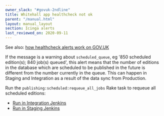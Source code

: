 ```yaml
---
owner_slack: "#govuk-2ndline"
title: Whitehall app healthcheck not ok
parent: "/manual.html"
layout: manual_layout
section: Icinga alerts
last_reviewed_on: 2020-09-11
---
```


See also: [how healthcheck alerts work on GOV.UK](app-healthcheck-not-ok.html)

If the message is a warning about `scheduled_queue`, eg '850 scheduled
edition(s); 840 job(s) queued', this alert means that the number of
editions in the database which are scheduled to be published in the
future is different from the number currently in the queue. This can
happen in Staging and Integration as a result of the data sync from
Production.

Run the `publishing:scheduled:requeue_all_jobs` Rake task to requeue all
scheduled editions:

- [Run in Integration Jenkins](https://deploy.integration.publishing.service.gov.uk//job/run-rake-task/parambuild/?TARGET_APPLICATION=whitehall&MACHINE_CLASS=whitehall_backend&RAKE_TASK=publishing:scheduled:requeue_all_jobs)
- [Run in Staging Jenkins](https://deploy.blue.staging.govuk.digital/job/run-rake-task/parambuild/?TARGET_APPLICATION=whitehall&MACHINE_CLASS=whitehall_backend&RAKE_TASK=publishing:scheduled:requeue_all_jobs)

